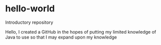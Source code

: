 # hello-world
Introductory repository


Hello, I created a GitHub in the hopes of putting my limited knowledge of Java to use so that I may expand upon my knowledge
